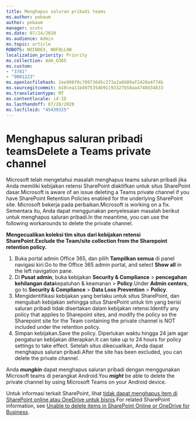 ```yaml
---
title: Menghapus saluran pribadi teams
ms.author: pebaum
author: pebaum
manager: scotv
ms.date: 07/24/2020
ms.audience: Admin
ms.topic: article
ROBOTS: NOINDEX, NOFOLLOW
localization_priority: Priority
ms.collection: Adm_O365
ms.custom:
- "3781"
- "9001223"
ms.openlocfilehash: 2ee998f0c70973645c273a2a6609af2420a4f74b
ms.sourcegitcommit: b10cea11b4975354b91193327b58aa4740d34833
ms.translationtype: MT
ms.contentlocale: id-ID
ms.lasthandoff: 07/28/2020
ms.locfileid: "45439325"
---
```

# <a name="delete-a-teams-private-channel"></a><span data-ttu-id="b7d31-102">Menghapus saluran pribadi teams</span><span class="sxs-lookup"><span data-stu-id="b7d31-102">Delete a Teams private channel</span></span>

<span data-ttu-id="b7d31-103">Microsoft telah mengetahui masalah menghapus teams saluran pribadi jika Anda memiliki kebijakan retensi SharePoint diaktifkan untuk situs SharePoint dasar.</span><span class="sxs-lookup"><span data-stu-id="b7d31-103">Microsoft is aware of an issue deleting a Teams private channel if you have SharePoint Retention Policies enabled for the underlying SharePoint site.</span></span> <span data-ttu-id="b7d31-104">Microsoft bekerja pada perbaikan.</span><span class="sxs-lookup"><span data-stu-id="b7d31-104">Microsoft is working on a fix.</span></span> <span data-ttu-id="b7d31-105">Sementara itu, Anda dapat menggunakan penyelesaian masalah berikut untuk menghapus saluran pribadi.</span><span class="sxs-lookup"><span data-stu-id="b7d31-105">In the meantime, you can use the following workarounds to delete the private channel.</span></span>

<span data-ttu-id="b7d31-106">**Mengecualikan koleksi tim situs dari kebijakan retensi SharePoint.**</span><span class="sxs-lookup"><span data-stu-id="b7d31-106">**Exclude the Team/site collection from the Sharepoint retention policy.**</span></span>

1. <span data-ttu-id="b7d31-107">Buka portal admin Office 365, dan pilih **Tampilkan semua** di panel navigasi kiri.</span><span class="sxs-lookup"><span data-stu-id="b7d31-107">Go to the Office 365 admin portal, and select **Show all** in the left navigation pane.</span></span>
2. <span data-ttu-id="b7d31-108">Di **Pusat admin**, buka kebijakan **Security & Compliance**  >  **pencegahan kehilangan data**kepatuhan & keamanan  >  **Policy**.</span><span class="sxs-lookup"><span data-stu-id="b7d31-108">Under **Admin centers**, go to **Security & Compliance** > **Data Loss Prevention** > **Policy**.</span></span>
3. <span data-ttu-id="b7d31-109">Mengidentifikasi kebijakan yang berlaku untuk situs SharePoint, dan mengubah kebijakan sehingga situs SharePoint untuk tim yang berisi saluran pribadi tidak disertakan dalam kebijakan retensi.</span><span class="sxs-lookup"><span data-stu-id="b7d31-109">Identify any policy that applies to Sharepoint sites, and modify the policy so the Sharepoint site for the Team containing the private channel is NOT included under the retention policy.</span></span>
4. <span data-ttu-id="b7d31-110">Simpan kebijakan.</span><span class="sxs-lookup"><span data-stu-id="b7d31-110">Save the policy.</span></span>
    <span data-ttu-id="b7d31-111">Diperlukan waktu hingga 24 jam agar pengaturan kebijakan diterapkan.</span><span class="sxs-lookup"><span data-stu-id="b7d31-111">It can take up to 24 hours for policy settings to take effect.</span></span>
    <span data-ttu-id="b7d31-112">Setelah situs dikecualikan, Anda dapat menghapus saluran pribadi.</span><span class="sxs-lookup"><span data-stu-id="b7d31-112">After the site has been excluded, you can delete the private channel.</span></span>  
    
<span data-ttu-id="b7d31-113">Anda ***mungkin*** dapat menghapus saluran pribadi dengan menggunakan Microsoft teams di perangkat Android.</span><span class="sxs-lookup"><span data-stu-id="b7d31-113">You  ***might*** be able to delete the private channel by using Microsoft Teams on your Android device.</span></span> 

<span data-ttu-id="b7d31-114">Untuk informasi terkait SharePoint, lihat [tidak dapat menghapus item di SharePoint online atau OneDrive untuk bisnis](https://docs.microsoft.com/alchemyinsights/retention-policy-ediscovery-hold).</span><span class="sxs-lookup"><span data-stu-id="b7d31-114">For related SharePoint information, see [Unable to delete items in SharePoint Online or OneDrive for Business](https://docs.microsoft.com/alchemyinsights/retention-policy-ediscovery-hold).</span></span>